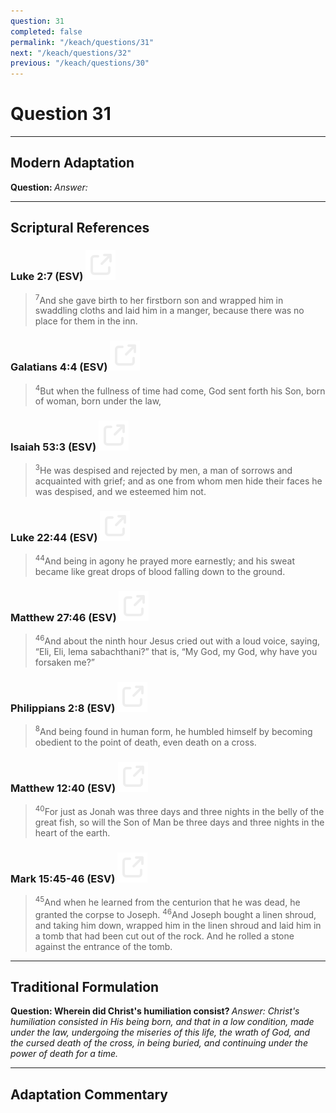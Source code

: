 ```yaml
---
question: 31
completed: false
permalink: "/keach/questions/31"
next: "/keach/questions/32"
previous: "/keach/questions/30"
---
```

# Question 31
---
## Modern Adaptation
<strong>
    Question:
</strong>

<em>
    Answer:
</em>

---
## Scriptural References
### Luke 2:7 (ESV) <a href="https://biblegateway.com/passage/?search=Luke+2%3A7&version=ESV"><img src="/assets/svg/link.svg"/></a>
> <sup>7</sup>And she gave birth to her firstborn son and wrapped him in swaddling cloths and laid him in a manger, because there was no place for them in the inn.

### Galatians 4:4 (ESV) <a href="https://biblegateway.com/passage/?search=Galatians+4%3A4&version=ESV"><img src="/assets/svg/link.svg"/></a>
> <sup>4</sup>But when the fullness of time had come, God sent forth his Son, born of woman, born under the law,

### Isaiah 53:3 (ESV) <a href="https://biblegateway.com/passage/?search=Isaiah+53%3A3&version=ESV"><img src="/assets/svg/link.svg"/></a>
> <sup>3</sup>He was despised and rejected by men, a man of sorrows and acquainted with grief; and as one from whom men hide their faces he was despised, and we esteemed him not.

### Luke 22:44 (ESV) <a href="https://biblegateway.com/passage/?search=Luke+22%3A44&version=ESV"><img src="/assets/svg/link.svg"/></a>
> <sup>44</sup>And being in agony he prayed more earnestly; and his sweat became like great drops of blood falling down to the ground.

### Matthew 27:46 (ESV) <a href="https://biblegateway.com/passage/?search=Matthew+27%3A46&version=ESV"><img src="/assets/svg/link.svg"/></a>
> <sup>46</sup>And about the ninth hour Jesus cried out with a loud voice, saying, “Eli, Eli, lema sabachthani?” that is, “My God, my God, why have you forsaken me?”

### Philippians 2:8 (ESV) <a href="https://biblegateway.com/passage/?search=Philippians+2%3A8&version=ESV"><img src="/assets/svg/link.svg"/></a>
> <sup>8</sup>And being found in human form, he humbled himself by becoming obedient to the point of death, even death on a cross.

### Matthew 12:40 (ESV) <a href="https://biblegateway.com/passage/?search=Matthew+12%3A40&version=ESV"><img src="/assets/svg/link.svg"/></a>
> <sup>40</sup>For just as Jonah was three days and three nights in the belly of the great fish, so will the Son of Man be three days and three nights in the heart of the earth.

### Mark 15:45-46 (ESV) <a href="https://biblegateway.com/passage/?search=Mark+15%3A45-46&version=ESV"><img src="/assets/svg/link.svg"/></a>
> <sup>45</sup>And when he learned from the centurion that he was dead, he granted the corpse to Joseph.
> <sup>46</sup>And Joseph bought a linen shroud, and taking him down, wrapped him in the linen shroud and laid him in a tomb that had been cut out of the rock. And he rolled a stone against the entrance of the tomb.

---
## Traditional Formulation
<strong>
    Question: Wherein did Christ's humiliation consist?
</strong>

<em>
    Answer: Christ's humiliation consisted in His being born, and that in a low condition, made under the law, undergoing the miseries of this life, the wrath of God, and the cursed death of the cross, in being buried, and continuing under the power of death for a time.
</em>

---
## Adaptation Commentary
